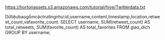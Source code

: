 https://hortonassets.s3.amazonaws.com/tutorial/hive/Twitterdata.txt

Dữliệubaogồmcáctrườngnhư:id,username,content,timestamp,location,retweet_count,vàfavorite_count.
SELECT username, 
       SUM(retweet_count) AS total_retweets, 
       SUM(favorite_count) AS total_favorites
FROM giao_dich
GROUP BY username;
